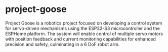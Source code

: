 # project-goose
Project Goose is a robotics project focused on developing a control system for servo-driven mechanisms using the ESP32-S3 microcontroller and the ESPHome platform. The system will enable control of multiple servo motors with position feedback and current monitoring capabilities for enhanced precision and safety, culminating in a 6 DoF robot arm.
